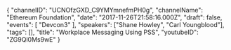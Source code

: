 {
    "channelID": "UCNOfzGXD_C9YMYmnefmPH0g",
    "channelName": "Ethereum Foundation",
    "date": "2017-11-26T21:58:16.000Z",
    "draft": false,
    "events": [
        "Devcon3"
    ],
    "speakers": ["Shane Howley", "Carl Youngblood"],
    "tags": [],
    "title": "Workplace Messaging Using PSS",
    "youtubeID": "ZG9Ql0Ms9wE"
}

